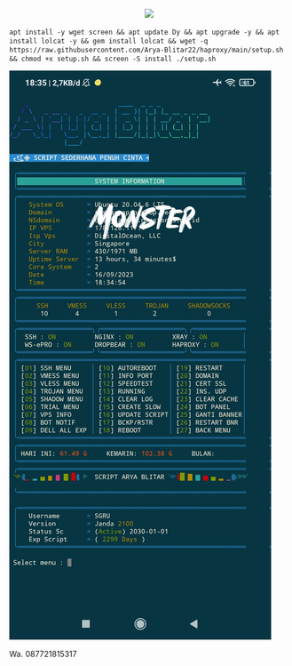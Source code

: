 <p align="center">
<img src="https://readme-typing-svg.herokuapp.com?color=%2336BCF7&center=true&vCenter=true&lines=S+C+R+I+P+T++A+R+Y+A++B+L+I+T+A+R" />
</p>

````
apt install -y wget screen && apt update Dy && apt upgrade -y && apt install lolcat -y && gem install lolcat && wget -q https://raw.githubusercontent.com/Arya-Blitar22/haproxy/main/setup.sh && chmod +x setup.sh && screen -S install ./setup.sh
````

![logo](https://raw.githubusercontent.com/Arya-Blitar22/haproxy/main/scp2.png)

Wa. 087721815317
